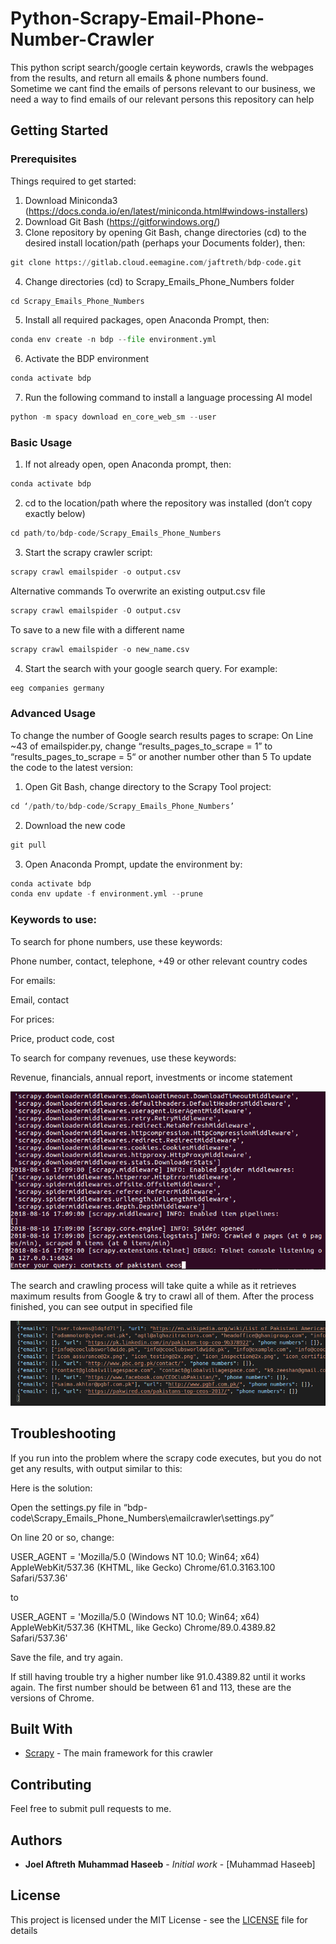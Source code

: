 # Python-Scrapy-Email-Phone-Number-Crawler
This python script search/google certain keywords, crawls the webpages from the results, and return all emails & phone numbers found.
<br>
Sometime we cant find the emails of persons relevant to our business, we need a way to find emails of our relevant persons
this repository can help
<br>
## Getting Started
### Prerequisites
Things required to get started:
1. Download Miniconda3
(https://docs.conda.io/en/latest/miniconda.html#windows-installers)
2. Download Git Bash (https://gitforwindows.org/)
3. Clone repository by opening Git Bash, change directories (cd) to the desired install
location/path (perhaps your Documents folder), then:
  ```python
  git clone https://gitlab.cloud.eemagine.com/jaftreth/bdp-code.git
  ```
4. Change directories (cd) to Scrapy_Emails_Phone_Numbers folder
  ```python
  cd Scrapy_Emails_Phone_Numbers
  ```
5. Install all required packages, open Anaconda Prompt, then:
  ```python
  conda env create -n bdp --file environment.yml
  ```
6. Activate the BDP environment
  ```python
  conda activate bdp
  ```
7. Run the following command to install a language processing AI model
  ```python
  python -m spacy download en_core_web_sm --user
  ```
### Basic Usage
1. If not already open, open Anaconda prompt, then:
```python
conda activate bdp
```
2. cd to the location/path where the repository was installed (don’t copy exactly below)
```python
cd path/to/bdp-code/Scrapy_Emails_Phone_Numbers
```
3. Start the scrapy crawler script:
```python
scrapy crawl emailspider -o output.csv
```
Alternative commands
To overwrite an existing output.csv file
```python
scrapy crawl emailspider -O output.csv
```
To save to a new file with a different name
```python
scrapy crawl emailspider -o new_name.csv
```
4. Start the search with your google search query. For example:
```python
eeg companies germany
```

### Advanced Usage
To change the number of Google search results pages to scrape:
On Line ~43 of emailspider.py, change “results_pages_to_scrape = 1” to
“results_pages_to_scrape = 5“ or another number other than 5
To update the code to the latest version:
1. Open Git Bash, change directory to the Scrapy Tool project:
```python
cd ‘/path/to/bdp-code/Scrapy_Emails_Phone_Numbers’
```
2. Download the new code
```python
git pull
```
3. Open Anaconda Prompt, update the environment by:
```python
conda activate bdp
conda env update -f environment.yml --prune
```
### Keywords to use:
To search for phone numbers, use these keywords:

Phone number, contact, telephone, +49 or other relevant country codes

For emails:

Email, contact

For prices:

Price, product code, cost

To search for company revenues, use these keywords:

Revenue, financials, annual report, investments or income statement

![](input.png)

The search and crawling process will take quite a while as it retrieves maximum results from Google & try to crawl all of them.
After the process finished, you can see output in specified file

![](output.png)


## Troubleshooting
If you run into the problem where the scrapy code executes, but you do not get any results,
with output similar to this:

Here is the solution:

Open the settings.py file in
“bdp-code\Scrapy_Emails_Phone_Numbers\emailcrawler\settings.py”

On line 20 or so, change:

USER_AGENT = 'Mozilla/5.0 (Windows NT 10.0; Win64; x64) AppleWebKit/537.36 (KHTML,
like Gecko) Chrome/61.0.3163.100 Safari/537.36'

to

USER_AGENT = 'Mozilla/5.0 (Windows NT 10.0; Win64; x64) AppleWebKit/537.36 (KHTML,
like Gecko) Chrome/89.0.4389.82 Safari/537.36'

Save the file, and try again.

If still having trouble try a higher number like 91.0.4389.82 until it works again. The first
number should be between 61 and 113, these are the versions of Chrome.

## Built With

* [Scrapy](https://scrapy.org/) - The main framework for this crawler

## Contributing

Feel free to submit pull requests to me.


## Authors

* **Joel Aftreth** **Muhammad Haseeb** - *Initial work* - [Muhammad Haseeb]


## License

This project is licensed under the MIT License - see the [LICENSE](LICENSE) file for details
